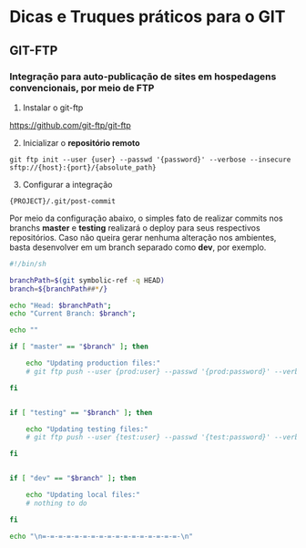 # Dicas e Truques práticos para o GIT

## GIT-FTP

### Integração para auto-publicação de sites em hospedagens convencionais, por meio de FTP

1. Instalar o git-ftp

https://github.com/git-ftp/git-ftp

2. Inicializar o **repositório remoto**

`git ftp init --user {user} --passwd '{password}' --verbose --insecure sftp://{host}:{port}/{absolute_path}`

3. Configurar a integração

`{PROJECT}/.git/post-commit`

Por meio da configuração abaixo, o simples fato de realizar commits nos branchs **master** e **testing** realizará o deploy para seus respectivos repositórios.
Caso não queira gerar nenhuma alteração nos ambientes, basta desenvolver em um branch separado como **dev**, por exemplo.
```bash
#!/bin/sh

branchPath=$(git symbolic-ref -q HEAD)
branch=${branchPath##*/}

echo "Head: $branchPath";
echo "Current Branch: $branch";

echo ""

if [ "master" == "$branch" ]; then

    echo "Updating production files:"
    # git ftp push --user {prod:user} --passwd '{prod:password}' --verbose --insecure sftp://{prod:host}:{prod:port}/{prod:absolute_path}

fi


if [ "testing" == "$branch" ]; then

    echo "Updating testing files:"
    # git ftp push --user {test:user} --passwd '{test:password}' --verbose --insecure sftp://{test:host}:{test:port}/{test:absolute_path}

fi


if [ "dev" == "$branch" ]; then

    echo "Updating local files:"
    # nothing to do

fi

echo "\n=-=-=-=-=-=-=-=-=-=-=-=-=-=-=-=-=-\n"
```
